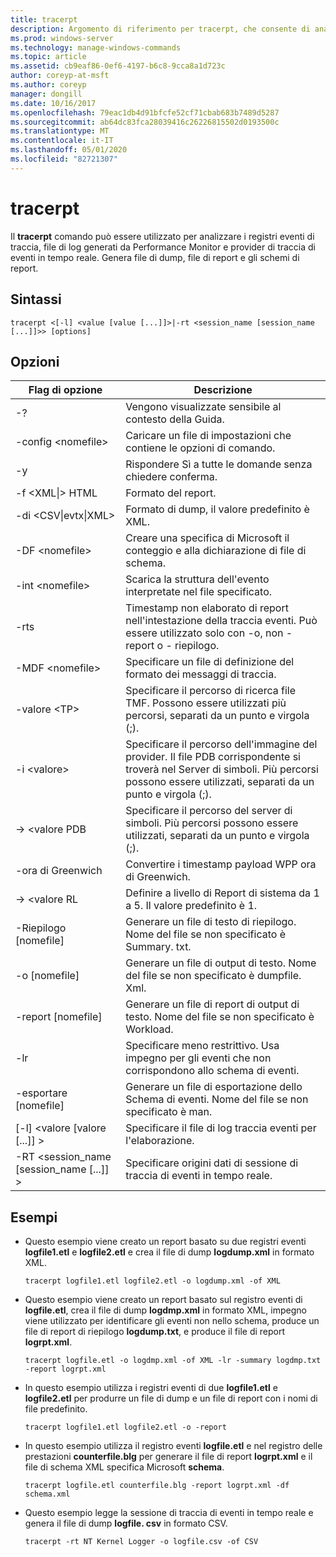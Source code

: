 ```yaml
---
title: tracerpt
description: Argomento di riferimento per tracerpt, che consente di analizzare i log di traccia eventi, i file di log generati da performance monitor e i provider di traccia eventi in tempo reale.
ms.prod: windows-server
ms.technology: manage-windows-commands
ms.topic: article
ms.assetid: cb9eaf86-0ef6-4197-b6c8-9cca8a1d723c
author: coreyp-at-msft
ms.author: coreyp
manager: dongill
ms.date: 10/16/2017
ms.openlocfilehash: 79eac1db4d91bfcfe52cf71cbab683b7489d5287
ms.sourcegitcommit: ab64dc83fca28039416c26226815502d0193500c
ms.translationtype: MT
ms.contentlocale: it-IT
ms.lasthandoff: 05/01/2020
ms.locfileid: "82721307"
---
```

# <a name="tracerpt"></a>tracerpt

Il **tracerpt** comando può essere utilizzato per analizzare i registri eventi di traccia, file di log generati da Performance Monitor e provider di traccia di eventi in tempo reale. Genera file di dump, file di report e gli schemi di report.

## <a name="syntax"></a>Sintassi

```
tracerpt <[-l] <value [value [...]]>|-rt <session_name [session_name [...]]>> [options]
```

## <a name="options"></a>Opzioni

|              Flag di opzione               |                                                                    Descrizione                                                                    |
|----------------------------------------|---------------------------------------------------------------------------------------------------------------------------------------------------|
|                   -?                   |                                                         Vengono visualizzate sensibile al contesto della Guida.                                                          |
|          -config \<nomefile>           |                                                 Caricare un file di impostazioni che contiene le opzioni di comando.                                                  |
|                   -y                   |                                                  Rispondere Sì a tutte le domande senza chiedere conferma.                                                   |
|            -f \<XML\|> HTML             |                                                                  Formato del report.                                                                   |
|         -di \<CSV\|evtx\|XML>          |                                                         Formato di dump, il valore predefinito è XML.                                                          |
|            -DF \<nomefile>             |                                            Creare una specifica di Microsoft il conteggio e alla dichiarazione di file di schema.                                            |
|            -int \<nomefile>            |                                            Scarica la struttura dell'evento interpretate nel file specificato.                                            |
|                  -rts                  |                        Timestamp non elaborato di report nell'intestazione della traccia eventi. Può essere utilizzato solo con -o, non - report o - riepilogo.                         |
|            -MDF \<nomefile>            |                                                  Specificare un file di definizione del formato dei messaggi di traccia.                                                  |
|              -valore \<TP>              |                            Specificare il percorso di ricerca file TMF. Possono essere utilizzati più percorsi, separati da un punto e virgola (;).                            |
|              -i \<valore>               | Specificare il percorso dell'immagine del provider. Il file PDB corrispondente si troverà nel Server di simboli. Più percorsi possono essere utilizzati, separati da un punto e virgola (;). |
|             -> \<valore PDB              |                             Specificare il percorso del server di simboli. Più percorsi possono essere utilizzati, separati da un punto e virgola (;).                             |
|                  -ora di Greenwich                  |                                              Convertire i timestamp payload WPP ora di Greenwich.                                               |
|              -> \<valore RL              |                                               Definire a livello di Report di sistema da 1 a 5. Il valore predefinito è 1.                                               |
|          -Riepilogo [nomefile]           |                                  Generare un file di testo di riepilogo. Nome del file se non specificato è Summary. txt.                                   |
|             -o [nomefile]              |                                      Generare un file di output di testo. Nome del file se non specificato è dumpfile. Xml.                                      |
|           -report [nomefile]           |                                  Generare un file di report di output di testo. Nome del file se non specificato è Workload.                                   |
|                  -lr                   |                        Specificare meno restrittivo. Usa impegno per gli eventi che non corrispondono allo schema di eventi.                         |
|           -esportare [nomefile]           |                                  Generare un file di esportazione dello Schema di eventi. Nome del file se non specificato è man.                                   |
|       [-l] \<valore [valore [...]] >        |                                                   Specificare il file di log traccia eventi per l'elaborazione.                                                    |
| -RT \<session_name [session_name [...]] > |                                                Specificare origini dati di sessione di traccia di eventi in tempo reale.                                                |

## <a name="examples"></a>Esempi

- Questo esempio viene creato un report basato su due registri eventi **logfile1.etl** e **logfile2.etl** e crea il file di dump **logdump.xml** in formato XML.  
  ```
  tracerpt logfile1.etl logfile2.etl -o logdump.xml -of XML
  ```  
- Questo esempio viene creato un report basato sul registro eventi di **logfile.etl**, crea il file di dump **logdmp.xml** in formato XML, impegno viene utilizzato per identificare gli eventi non nello schema, produce un file di report di riepilogo **logdump.txt**, e produce il file di report **logrpt.xml**.  
  ```
  tracerpt logfile.etl -o logdmp.xml -of XML -lr -summary logdmp.txt -report logrpt.xml
  ```  
- In questo esempio utilizza i registri eventi di due **logfile1.etl** e **logfile2.etl** per produrre un file di dump e un file di report con i nomi di file predefinito.  
  ```
  tracerpt logfile1.etl logfile2.etl -o -report
  ```  
- In questo esempio utilizza il registro eventi **logfile.etl** e nel registro delle prestazioni **counterfile.blg** per generare il file di report **logrpt.xml** e il file di schema XML specifica Microsoft **schema**.  
  ```
  tracerpt logfile.etl counterfile.blg -report logrpt.xml -df schema.xml
  ```  
- Questo esempio legge la sessione di traccia di eventi in tempo reale e genera il file di dump **logfile. csv** in formato CSV.  
  ```
  tracerpt -rt NT Kernel Logger -o logfile.csv -of CSV
  ```

